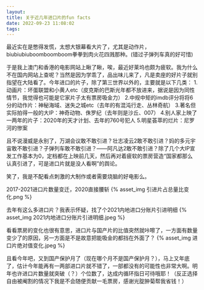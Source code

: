 ```yaml
---
layout: 
title: 关于近几年进口片的fun facts
date: 2022-09-23 11:08:02
tags:
---
```

最近实在是憋得发慌，太想大银幕看大片了，尤其是动作片，biubiubiuboomboomboom拳拳到肉火花四溅那种。(错过子弹列车真的好可惜)

于是我上澳门和香港的电影网站上瞅了瞅，唉，最近好莱坞也颇为疲软。我为什么不在国内网站上查呢？当然是因为学乖了，品出味儿来了，凡是卖座的好片子就别指望在大陆看了。今年进口的片子，除了第三世界以外的，主要就是以下几类：
1.动画片：坏蛋联盟和小黄人etc（皮克斯的巴斯光年都不放进来，据说是因为同性情节，我觉得也可能是它家片子太有票房吸金力）
2.中规中矩的imdb评分将将6分的动作片：神秘海域、迷失之城etc（去年的有混沌行走、丛林奇航）
3.著名但实际拍得一般的大IP：神奇动物、侏罗纪（去年则是沙丘、007）
4.别人家上映了一两年的片子：2020年的天才计划、去年的760号犯人
5.明星荟萃的烂片：尼罗河的惨案

且不说漫威是永别了，万湖会议敢不敢引进？壮志凌云2敢不敢引进？妈的多元宇宙敢不敢引进？子弹列车敢不敢引进？——阿凡达2敢不敢引进？除了几个大IP宣发工作基本为0，定档都在上映前几天，然后再对着疲软的票房营造“国家都那么认真引进了，可是进口片就是没人看啊”的舆论。

笑了，我是不配看点刺激的大制作或者需要烧脑的好电影么。

2017-2021进口片数量变迁，2020直接腰斩
{% asset_img 引进片占总量比变化.png %}

去年有这么多进口片？我表示怀疑，找了个2021内地进口分账片引进明细
{% asset_img 2021内地进口分账片引进明细.jpeg %}

看看票房的变化也很有意思，进口片与国产片的比值突然就咔嚓了，一方面有数量变少了的原因，另一方面是不是故意把能吸金的都挡在外面了？
{% asset_img 进口片绝对值变化.jpeg %}

且看今年吧，又到国产保护月了（现在哪个月不是国产保护月？），马上又年底了，估计今年能再有一两部进口片就不错了，一部都没有的可能性也非常大啊。明年也许进口片数量就突破（？）个位数了，达成内循环指日可待哦耶！（反正选择自由被阉割的情况下我是不会随便贡献一毛票房，感谢光腚肿菊帮我省钱！）
